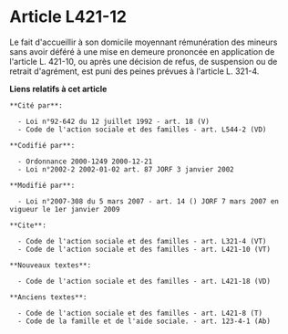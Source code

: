 # Article L421-12

Le fait d'accueillir à son domicile moyennant rémunération des mineurs sans avoir déféré à une mise en demeure prononcée en
application de l'article L. 421-10, ou après une décision de refus, de suspension ou de retrait d'agrément, est puni des
peines prévues à l'article L. 321-4.

**Liens relatifs à cet article**

	**Cité par**:

	  - Loi n°92-642 du 12 juillet 1992 - art. 18 (V)
	  - Code de l'action sociale et des familles - art. L544-2 (VD)

	**Codifié par**:

	  - Ordonnance 2000-1249 2000-12-21
	  - Loi n°2002-2 2002-01-02 art. 87 JORF 3 janvier 2002

	**Modifié par**:

	  - Loi n°2007-308 du 5 mars 2007 - art. 14 () JORF 7 mars 2007 en vigueur le 1er janvier 2009

	**Cite**:

	  - Code de l'action sociale et des familles - art. L321-4 (VT)
	  - Code de l'action sociale et des familles - art. L421-10 (VT)

	**Nouveaux textes**:

	  - Code de l'action sociale et des familles - art. L421-18 (VD)

	**Anciens textes**:

	  - Code de l'action sociale et des familles - art. L421-8 (T)
	  - Code de la famille et de l'aide sociale. - art. 123-4-1 (Ab)
